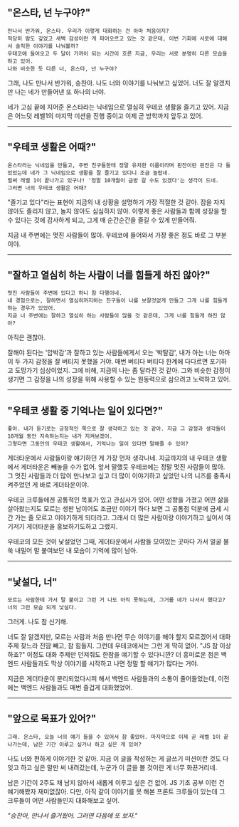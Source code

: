 ## "온스타, 넌 누구야?"

```
만나서 반가워, 온스타. 우리가 이렇게 대화하는 건 아마 처음이지?
적당히 밤도 깊었고 새벽 감성이란 게 피어오르고 있는 것 같은데, 이번 기회에 서로에 대해서 솔직한 이야기를 나눠볼까?
우테코에 들어오고 두 달이 가까이 되는 시간이 흐른 지금, 우리는 서로 분명히 다른 모습을 하고 있어.
나와 비슷한 듯 다른 너, 온스타, 넌 누구야?
```

그래, 나도 만나서 반가워, 승찬아. 나도 너와 이야기를 나눠보고 싶었어.
너도 잘 알겠지만 나는 네가 만들어낸 또 하나의 너야.

네가 고심 끝에 지어준 온스타라는 닉네임으로 열심히 우테코 생활을 즐기고 있어.
지금은 어느덧 레벨1의 마지막 미션을 진행 중이고 이제 곧 방학까지 앞두고 있어.

---

## "우테코 생활은 어때?"

```
온스타라는 닉네임을 만들고, 주변 친구들한테 정말 유치한 이름이라며 핀잔이란 핀잔은 다 들었었는데 네가 그 닉네임으로 생활을 잘 즐기고 있다니 조금 놀랍네.
벌써 레벨 1이 끝나가고 있구나! '정말 10개월이 금방 갈 수도 있겠다'는 생각이 드네.
그러면 너의 우테코 생활은 어때?
```

"즐기고 있다"라는 표현이 지금의 내 상황을 설명하기 가장 적절한 것 같아.
잠을 자지 않아도 졸리지 않고, 놀지 않아도 심심하지 않아.
이렇게 좋은 사람들과 함께 성장을 할 수 있다는 것에 감사하게 되고, 그게 매 순간순간을 즐길 수 있게 만들어줘.

지금 내 주변에는 멋진 사람들이 많아. 우테코에 들어와서 가장 좋은 점도 바로 그 부분이야.

---

## "잘하고 열심히 하는 사람이 너를 힘들게 하진 않아?"

```
멋진 사람들이 주변에 있다고 하니 참 다행이네.
내 경험으로는, 잘하면서 열심히까지하는 친구들이 나를 보잘것없게 만들고 그게 나를 힘들게 하는 경우가 있었어.
지금 너 주변에는 잘하고 열심히 하는 사람들이 많을 것 같은데, 그게 너를 힘들게 하진 않아?
```

아직은 괜찮아.

잘해야 된다는 '압박감'과 잘하고 있는 사람들에게서 오는 '박탈감', 내가 아는 너는 아마 이 두 가지 감정을 잘 버티지 못했을 거야.
매번 버티다 버티다 한계에 다다르면 포기하고 도망가기 십상이었지.
그에 비해, 지금의 나는 좀 달라진 것 같아.
그와 비슷한 감정이 생기면 그 감정을 나의 성장을 위해 사용할 수 있는 원동력으로 삼으려고 노력하고 있어.

---

## "우테코 생활 중 기억나는 일이 있다면?"

```
좋아. 내가 듣기로는 긍정적인 쪽으로 잘 생각하고 있는 것 같아. 지금 그 감정과 생각들이 10개월 동안 지속하는지는 내가 지켜보겠어.
그렇다면 그동안의 우테코 생활에서, 기억나는 일이 있다면 말해줄 수 있어?
```

게더타운에서 사람들이랑 얘기하던 게 가장 먼저 생각나네. 지금까지의 내 우테코 생활에서 게더타운은 빼놓을 수가 없어.
앞서 말했듯 우테코에는 정말 멋진 사람들이 많아.
그 멋진 사람들과 더 많이 만나보고 싶고 더 많이 이야기하고 싶었던 나의 니즈를 충족시켜주었던 게 바로 게더타운이야.

우테코 크루들에겐 공통적인 목표가 있고 관심사가 있어.
어떤 성향을 가졌고 어떤 삶을 살아왔는지도 모르는 생판 남이어도 조금만 이야기 하다 보면 그 공통점 덕분에 금세 시간 가는 줄 모르고 이야기하게 되더라고.
그래서 더 많은 사람이랑 이야기하고 싶어서 여기저기 게더타운을 홍보하기도하고 그랬지.

우테코의 모든 것이 낯설었던 그때, 게더타운에서 사람들 모여있는 곳마다 가서 얼굴 불쑥 내밀어 말 붙여보던 내 모습이 기억에 많이 남아.

---

## "낯설다, 너"

```
모르는 사람한테 가서 말 붙이고 그런 거 나도 아직 못하는데, 그거를 네가 나서서 했다고? 너의 그런 모습 되게 낯설다.
```

그러게. 나도 참 신기해.

너도 잘 알겠지만, 모르는 사람과 처음 만나면 무슨 이야기를 해야 할지 모르겠어서 대화 주제 찾느라 진땀 빼고, 참 힘들지.
그런데 우테코에서는 그런 게 딱히 없어. "JS 참 이상하죠?" 이정도 대화 주제만 던져줘도 한참을 얘기할 수 있다니깐?
더 흥미로운 점은 백엔드 사람들과도 막상 이야기를 시작하고 나면 정말 할 얘기가 많다는 거야.

지금은 게더타운이 분리되었다시피 해서 백엔드 사람들과의 소통이 줄어들었는데, 이전에는 백엔드 사람들과도 매번 즐겁게 대화했었어.

---

## "앞으로 목표가 있어?"

```
그래. 온스타, 오늘 너의 얘기 들을 수 있어서 참 좋았어. 마지막으로 이제 곧 레벨 1이 끝나가는데, 남은 기간 이루고 싶거나 하고 싶은 게 있어?
```

나도 너와 편하게 이야기한 것 같아.
지금 이 글을 작성하는 게 글쓰기 미션이란 것도 다 잊고 하고 싶은 말만 써 내려갔는데, 누군가 이 글을 볼 것이란 게 너무 화끈거리네.

남은 기간이 2주도 채 남지 않아서 새롭게 이루고 싶은 건 없어. JS 기초 공부 이런 건 얘기해봤자 재미없잖아.
다만, 아직 같이 이야기를 못 해본 프론트 크루들이 있는데 그 크루들이 어떤 사람들인지 대화해보고 싶어.


*"승찬아, 만나서 즐거웠어. 그러면 다음에 또 보자."*
